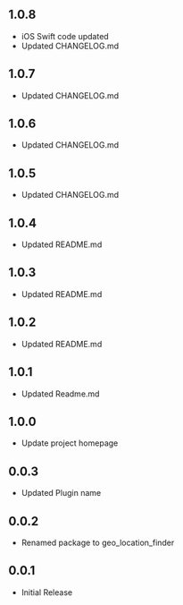 ## 1.0.8

* iOS Swift code updated
* Updated CHANGELOG.md

## 1.0.7

* Updated CHANGELOG.md

## 1.0.6

* Updated CHANGELOG.md

## 1.0.5

* Updated CHANGELOG.md

## 1.0.4

* Updated README.md

## 1.0.3

* Updated README.md

## 1.0.2

* Updated README.md

## 1.0.1

* Updated Readme.md

## 1.0.0

* Update project homepage

## 0.0.3

* Updated Plugin name

## 0.0.2

* Renamed package to geo_location_finder

## 0.0.1

* Initial Release